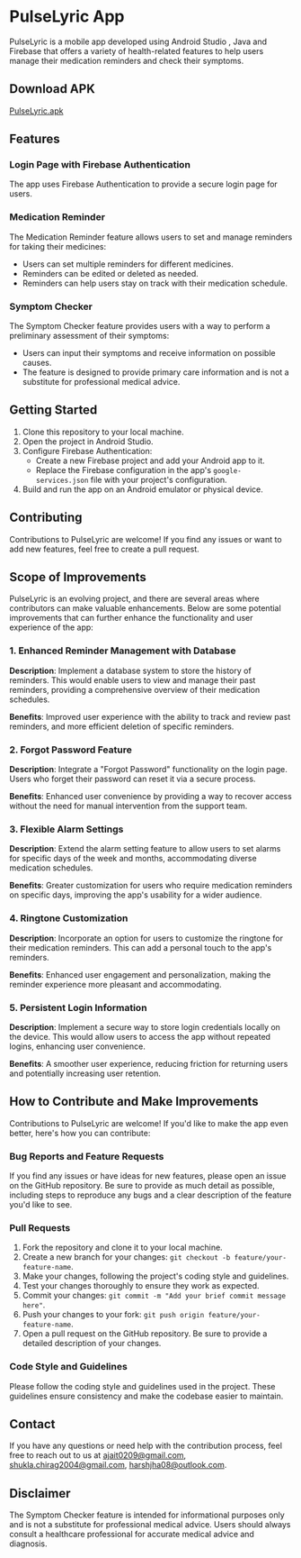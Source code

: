 # PulseLyric App

PulseLyric is a mobile app developed using Android Studio , Java and Firebase that offers a variety of health-related features to help users manage their medication reminders and check their symptoms.


## Download APK
[PulseLyric.apk](https://github.com/harshrox/PulseLyric/blob/master/PulseLyric.apk)

## Features

### Login Page with Firebase Authentication

The app uses Firebase Authentication to provide a secure login page for users.

### Medication Reminder

The Medication Reminder feature allows users to set and manage reminders for taking their medicines:

- Users can set multiple reminders for different medicines.
- Reminders can be edited or deleted as needed.
- Reminders can help users stay on track with their medication schedule.

### Symptom Checker

The Symptom Checker feature provides users with a way to perform a preliminary assessment of their symptoms:

- Users can input their symptoms and receive information on possible causes.
- The feature is designed to provide primary care information and is not a substitute for professional medical advice.

## Getting Started

1. Clone this repository to your local machine.
2. Open the project in Android Studio.
3. Configure Firebase Authentication:
   - Create a new Firebase project and add your Android app to it.
   - Replace the Firebase configuration in the app's `google-services.json` file with your project's configuration.
4. Build and run the app on an Android emulator or physical device.

## Contributing

Contributions to PulseLyric are welcome! If you find any issues or want to add new features, feel free to create a pull request.

## Scope of Improvements

PulseLyric is an evolving project, and there are several areas where contributors can make valuable enhancements. Below are some potential improvements that can further enhance the functionality and user experience of the app:

### 1. Enhanced Reminder Management with Database

**Description**: Implement a database system to store the history of reminders. This would enable users to view and manage their past reminders, providing a comprehensive overview of their medication schedules.

**Benefits**: Improved user experience with the ability to track and review past reminders, and more efficient deletion of specific reminders.

### 2. Forgot Password Feature

**Description**: Integrate a "Forgot Password" functionality on the login page. Users who forget their password can reset it via a secure process.

**Benefits**: Enhanced user convenience by providing a way to recover access without the need for manual intervention from the support team.

### 3. Flexible Alarm Settings

**Description**: Extend the alarm setting feature to allow users to set alarms for specific days of the week and months, accommodating diverse medication schedules.

**Benefits**: Greater customization for users who require medication reminders on specific days, improving the app's usability for a wider audience.

### 4. Ringtone Customization

**Description**: Incorporate an option for users to customize the ringtone for their medication reminders. This can add a personal touch to the app's reminders.

**Benefits**: Enhanced user engagement and personalization, making the reminder experience more pleasant and accommodating.

### 5. Persistent Login Information

**Description**: Implement a secure way to store login credentials locally on the device. This would allow users to access the app without repeated logins, enhancing user convenience.

**Benefits**: A smoother user experience, reducing friction for returning users and potentially increasing user retention.

## How to Contribute and Make Improvements

Contributions to PulseLyric are welcome! If you'd like to make the app even better, here's how you can contribute:

### Bug Reports and Feature Requests

If you find any issues or have ideas for new features, please open an issue on the GitHub repository. Be sure to provide as much detail as possible, including steps to reproduce any bugs and a clear description of the feature you'd like to see.

### Pull Requests

1. Fork the repository and clone it to your local machine.
2. Create a new branch for your changes: `git checkout -b feature/your-feature-name`.
3. Make your changes, following the project's coding style and guidelines.
4. Test your changes thoroughly to ensure they work as expected.
5. Commit your changes: `git commit -m "Add your brief commit message here"`.
6. Push your changes to your fork: `git push origin feature/your-feature-name`.
7. Open a pull request on the GitHub repository. Be sure to provide a detailed description of your changes.

### Code Style and Guidelines

Please follow the coding style and guidelines used in the project. These guidelines ensure consistency and make the codebase easier to maintain.

## Contact

If you have any questions or need help with the contribution process, feel free to reach out to us at [ajait0209@gmail.com](mailto:ajait0209@gmail.com), [shukla.chirag2004@gmail.com](mailto:shukla.chirag2004@gmail.com), [harshjha08@outlook.com](mailto:harshjha08@outlook.com).

## Disclaimer

The Symptom Checker feature is intended for informational purposes only and is not a substitute for professional medical advice. Users should always consult a healthcare professional for accurate medical advice and diagnosis.
